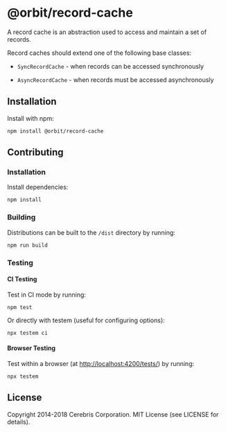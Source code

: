 # @orbit/record-cache

A record cache is an abstraction used to access and maintain a set of records.

Record caches should extend one of the following base classes:

* `SyncRecordCache` - when records can be accessed synchronously

* `AsyncRecordCache` - when records must be accessed asynchronously


## Installation

Install with npm:

```
npm install @orbit/record-cache
```

## Contributing

### Installation

Install dependencies:

```
npm install
```

### Building

Distributions can be built to the `/dist` directory by running:

```
npm run build
```

### Testing

#### CI Testing

Test in CI mode by running:

```
npm test
```

Or directly with testem (useful for configuring options):

```
npx testem ci
```

#### Browser Testing

Test within a browser
(at [http://localhost:4200/tests/](http://localhost:4200/tests/)) by running:

```
npx testem
```

## License

Copyright 2014-2018 Cerebris Corporation. MIT License (see LICENSE for details).
